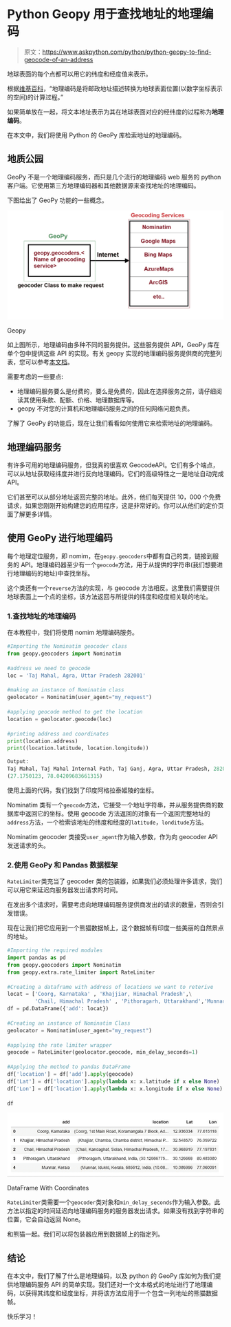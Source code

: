 # Python Geopy 用于查找地址的地理编码

> 原文：<https://www.askpython.com/python/python-geopy-to-find-geocode-of-an-address>

地球表面的每个点都可以用它的纬度和经度值来表示。

根据[维基百科](https://en.wikipedia.org/wiki/Geocoding)，“地理编码是将邮政地址描述转换为地球表面位置(以数字坐标表示的空间)的计算过程。”

如果简单放在一起，将文本地址表示为其在地球表面对应的经纬度的过程称为**地理编码**。

在本文中，我们将使用 Python 的 GeoPy 库检索地址的地理编码。

## 地质公园

GeoPy 不是一个地理编码服务，而只是几个流行的地理编码 web 服务的 python 客户端。它使用第三方地理编码器和其他数据源来查找地址的地理编码。

下图给出了 GeoPy 功能的一些概念。

![Geopy Api](img/6fc3e60b130be0eb4f2fed1c173b75b1.png)

Geopy

如上图所示，地理编码由多种不同的服务提供。这些服务提供 API，GeoPy 库在单个包中提供这些 API 的实现。有关 geopy 实现的地理编码服务提供商的完整列表，您可以参考[本文档](https://geopy.readthedocs.io/en/latest/#geocoders)。

需要考虑的一些要点:

*   地理编码服务要么是付费的，要么是免费的，因此在选择服务之前，请仔细阅读其使用条款、配额、价格、地理数据库等。
*   geopy 不对您的计算机和地理编码服务之间的任何网络问题负责。

了解了 GeoPy 的功能后，现在让我们看看如何使用它来检索地址的地理编码。

## 地理编码服务

有许多可用的地理编码服务，但我真的很喜欢 GeocodeAPI。它们有多个端点，可以从地址获取经纬度并进行反向地理编码。它们的高级特性之一是地址自动完成 API。

它们甚至可以从部分地址返回完整的地址。此外，他们每天提供 10，000 个免费请求，如果您刚刚开始构建您的应用程序，这是非常好的。你可以从他们的定价页面了解更多详情。

## 使用 GeoPy 进行地理编码

每个地理定位服务，即 nomim，在`geopy.geocoders`中都有自己的类，链接到服务的 API。地理编码器至少有一个`geocode`方法，用于从提供的字符串(我们想要进行地理编码的地址)中查找坐标。

这个类还有一个`reverse`方法的实现，与 geocode 方法相反。这里我们需要提供地球表面上一个点的坐标，该方法返回与所提供的纬度和经度相关联的地址。

### 1.查找地址的地理编码

在本教程中，我们将使用 nomim 地理编码服务。

```py
#Importing the Nominatim geocoder class 
from geopy.geocoders import Nominatim

#address we need to geocode
loc = 'Taj Mahal, Agra, Uttar Pradesh 282001'

#making an instance of Nominatim class
geolocator = Nominatim(user_agent="my_request")

#applying geocode method to get the location
location = geolocator.geocode(loc)

#printing address and coordinates
print(location.address)
print((location.latitude, location.longitude))

```

```py
Output:
Taj Mahal, Taj Mahal Internal Path, Taj Ganj, Agra, Uttar Pradesh, 282001, India
(27.1750123, 78.04209683661315)
```

使用上面的代码，我们找到了印度阿格拉泰姬陵的坐标。

Nominatim 类有一个`geocode`方法，它接受一个地址字符串，并从服务提供商的数据库中返回它的坐标。使用 geocode 方法返回的对象有一个返回完整地址的`address`方法，一个检索该地址的纬度和经度的`latitude`，`londitude`方法。

Nominatim geocoder 类接受`user_agent`作为输入参数，作为向 geocoder API 发送请求的头。

### 2.使用 GeoPy 和 Pandas 数据框架

`RateLimiter`类充当了 geocoder 类的包装器，如果我们必须处理许多请求，我们可以用它来延迟向服务器发出请求的时间。

在发出多个请求时，需要考虑向地理编码服务提供商发出的请求的数量，否则会引发错误。

现在让我们把它应用到一个熊猫数据帧上，这个数据帧有印度一些美丽的自然景点的地址。

```py
#Importing the required modules
import pandas as pd
from geopy.geocoders import Nominatim
from geopy.extra.rate_limiter import RateLimiter

#Creating a dataframe with address of locations we want to reterive
locat = ['Coorg, Karnataka' , 'Khajjiar, Himachal Pradesh',\
         'Chail, Himachal Pradesh' , 'Pithoragarh, Uttarakhand','Munnar, Kerala']
df = pd.DataFrame({'add': locat})

#Creating an instance of Nominatim Class
geolocator = Nominatim(user_agent="my_request")

#applying the rate limiter wrapper
geocode = RateLimiter(geolocator.geocode, min_delay_seconds=1)

#Applying the method to pandas DataFrame
df['location'] = df['add'].apply(geocode)
df['Lat'] = df['location'].apply(lambda x: x.latitude if x else None)
df['Lon'] = df['location'].apply(lambda x: x.longitude if x else None)

df

```

![DataFrame With Coordinates](img/9d3d5f334d1c849a22998710b45b2868.png)

DataFrame With Coordinates

`RateLimiter`类需要一个`geocoder`类对象和`min_delay_seconds`作为输入参数。此方法以指定的时间延迟向地理编码服务的服务器发出请求。如果没有找到字符串的位置，它会自动返回 None。

和熊猫一起。我们可以将包装器应用到数据帧上的指定列。

## 结论

在本文中，我们了解了什么是地理编码，以及 python 的 GeoPy 库如何为我们提供地理编码服务 API 的简单实现。我们还对一个文本格式的地址进行了地理编码，以获得其纬度和经度坐标，并将该方法应用于一个包含一列地址的熊猫数据帧。

快乐学习！
